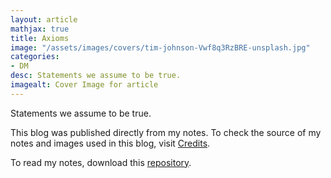 ```yaml
---
layout: article
mathjax: true
title: Axioms
image: "/assets/images/covers/tim-johnson-Vwf8q3RzBRE-unsplash.jpg"
categories:
- DM
desc: Statements we assume to be true. 
imagealt: Cover Image for article
---
```


Statements we assume to be true.

This blog was published directly from my notes.
To check the source of my notes and images used in this blog, visit <a href="/credits.html" target="_blank">Credits</a>.

To read my notes, download this <a href="https://github.com/bovem/CS" target="blank">repository</a>.